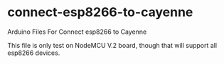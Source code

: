 # connect-esp8266-to-cayenne
Arduino Files For Connect esp8266 to Cayenne

This file is only test on NodeMCU V.2 board, though that will support all esp8266 devices.
